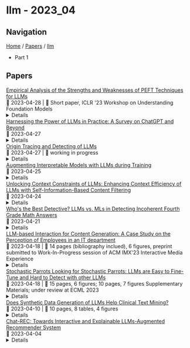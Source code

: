 # llm - 2023_04

## Navigation

[Home](https://arxcompass.github.io) / [Papers](https://arxcompass.github.io/papers) / [llm](https://arxcompass.github.io/papers/llm)

- Part 1

## Papers

<div class="paper-card">
    <div class="paper-title"><a href="http://arxiv.org/abs/2304.14999v1">Empirical Analysis of the Strengths and Weaknesses of PEFT Techniques for LLMs</a></div>
    <div class="paper-meta">
      📅 2023-04-28
      | 💬 Short paper, ICLR '23 Workshop on Understanding Foundation Models
    </div>
    <details class="paper-abstract">
      As foundation models continue to exponentially scale in size, efficient methods of adaptation become increasingly critical. Parameter-efficient fine-tuning (PEFT), a recent class of techniques that require only modifying a small percentage of the model parameters, is currently the most popular method for adapting large language models (LLMs). Several PEFT techniques have recently been proposed with varying tradeoffs. We provide a comprehensive and uniform benchmark of various PEFT techniques across a representative LLM, the FLAN-T5 model, and evaluate model performance across different data scales of classification and generation datasets. Based on this, we provide a framework for choosing the optimal fine-tuning techniques given the task type and data availability. Contrary to popular belief, we also empirically prove that PEFT techniques converge slower than full tuning in low data scenarios, and posit the amount of data required for PEFT methods to both perform well and converge efficiently. Lastly, we further optimize these PEFT techniques by selectively choosing which parts of the model to train, and find that these techniques can be applied with significantly fewer parameters while maintaining and even improving performance.
    </details>
</div>
<div class="paper-card">
    <div class="paper-title"><a href="http://arxiv.org/abs/2304.13712v2">Harnessing the Power of LLMs in Practice: A Survey on ChatGPT and Beyond</a></div>
    <div class="paper-meta">
      📅 2023-04-27
    </div>
    <details class="paper-abstract">
      This paper presents a comprehensive and practical guide for practitioners and end-users working with Large Language Models (LLMs) in their downstream natural language processing (NLP) tasks. We provide discussions and insights into the usage of LLMs from the perspectives of models, data, and downstream tasks. Firstly, we offer an introduction and brief summary of current GPT- and BERT-style LLMs. Then, we discuss the influence of pre-training data, training data, and test data. Most importantly, we provide a detailed discussion about the use and non-use cases of large language models for various natural language processing tasks, such as knowledge-intensive tasks, traditional natural language understanding tasks, natural language generation tasks, emergent abilities, and considerations for specific tasks.We present various use cases and non-use cases to illustrate the practical applications and limitations of LLMs in real-world scenarios. We also try to understand the importance of data and the specific challenges associated with each NLP task. Furthermore, we explore the impact of spurious biases on LLMs and delve into other essential considerations, such as efficiency, cost, and latency, to ensure a comprehensive understanding of deploying LLMs in practice. This comprehensive guide aims to provide researchers and practitioners with valuable insights and best practices for working with LLMs, thereby enabling the successful implementation of these models in a wide range of NLP tasks. A curated list of practical guide resources of LLMs, regularly updated, can be found at \url{https://github.com/Mooler0410/LLMsPracticalGuide}.
    </details>
</div>
<div class="paper-card">
    <div class="paper-title"><a href="http://arxiv.org/abs/2304.14072v1">Origin Tracing and Detecting of LLMs</a></div>
    <div class="paper-meta">
      📅 2023-04-27
      | 💬 working in progress
    </div>
    <details class="paper-abstract">
      The extraordinary performance of large language models (LLMs) heightens the importance of detecting whether the context is generated by an AI system. More importantly, while more and more companies and institutions release their LLMs, the origin can be hard to trace. Since LLMs are heading towards the time of AGI, similar to the origin tracing in anthropology, it is of great importance to trace the origin of LLMs. In this paper, we first raise the concern of the origin tracing of LLMs and propose an effective method to trace and detect AI-generated contexts. We introduce a novel algorithm that leverages the contrastive features between LLMs and extracts model-wise features to trace the text origins. Our proposed method works under both white-box and black-box settings therefore can be widely generalized to detect various LLMs.(e.g. can be generalized to detect GPT-3 models without the GPT-3 models). Also, our proposed method requires only limited data compared with the supervised learning methods and can be extended to trace new-coming model origins. We construct extensive experiments to examine whether we can trace the origins of given texts. We provide valuable observations based on the experimental results, such as the difficulty level of AI origin tracing, and the AI origin similarities, and call for ethical concerns of LLM providers. We are releasing all codes and data as a toolkit and benchmark for future AI origin tracing and detecting studies. \footnote{We are releasing all available resource at \url{https://github.com/OpenLMLab/}.}
    </details>
</div>
<div class="paper-card">
    <div class="paper-title"><a href="http://arxiv.org/abs/2209.11799v3">Augmenting Interpretable Models with LLMs during Training</a></div>
    <div class="paper-meta">
      📅 2023-04-25
    </div>
    <details class="paper-abstract">
      Recent large language models (LLMs) have demonstrated remarkable prediction performance for a growing array of tasks. However, their proliferation into high-stakes domains (e.g. medicine) and compute-limited settings has created a burgeoning need for interpretability and efficiency. We address this need by proposing Augmented Interpretable Models (Aug-imodels), a framework for leveraging the knowledge learned by LLMs to build extremely efficient and interpretable models. Aug-imodels use LLMs during fitting but not during inference, allowing complete transparency and often a speed/memory improvement of greater than 1,000x for inference compared to LLMs. We explore two instantiations of Aug-imodels in natural-language processing: (i) Aug-GAM, which augments a generalized additive model with decoupled embeddings from an LLM and (ii) Aug-Tree, which augments a decision tree with LLM feature expansions. Across a variety of text-classification datasets, both outperform their non-augmented counterparts. Aug-GAM can even outperform much larger models (e.g. a 6-billion parameter GPT-J model), despite having 10,000x fewer parameters and being fully transparent. We further explore Aug-imodels in a natural-language fMRI study, where they generate interesting interpretations from scientific data. All code for using Aug-imodels and reproducing results is made available on Github.
    </details>
</div>
<div class="paper-card">
    <div class="paper-title"><a href="http://arxiv.org/abs/2304.12102v1">Unlocking Context Constraints of LLMs: Enhancing Context Efficiency of LLMs with Self-Information-Based Content Filtering</a></div>
    <div class="paper-meta">
      📅 2023-04-24
    </div>
    <details class="paper-abstract">
      Large language models (LLMs) have received significant attention by achieving remarkable performance across various tasks. However, their fixed context length poses challenges when processing long documents or maintaining extended conversations. This paper proposes a method called \textit{Selective Context} that employs self-information to filter out less informative content, thereby enhancing the efficiency of the fixed context length. We demonstrate the effectiveness of our approach on tasks of summarisation and question answering across different data sources, including academic papers, news articles, and conversation transcripts.
    </details>
</div>
<div class="paper-card">
    <div class="paper-title"><a href="http://arxiv.org/abs/2304.11257v1">Who's the Best Detective? LLMs vs. MLs in Detecting Incoherent Fourth Grade Math Answers</a></div>
    <div class="paper-meta">
      📅 2023-04-21
    </div>
    <details class="paper-abstract">
      Written answers to open-ended questions can have a higher long-term effect on learning than multiple-choice questions. However, it is critical that teachers immediately review the answers, and ask to redo those that are incoherent. This can be a difficult task and can be time-consuming for teachers. A possible solution is to automate the detection of incoherent answers. One option is to automate the review with Large Language Models (LLM). In this paper, we analyze the responses of fourth graders in mathematics using three LLMs: GPT-3, BLOOM, and YOU. We used them with zero, one, two, three and four shots. We compared their performance with the results of various classifiers trained with Machine Learning (ML). We found that LLMs perform worse than MLs in detecting incoherent answers. The difficulty seems to reside in recursive questions that contain both questions and answers, and in responses from students with typical fourth-grader misspellings. Upon closer examination, we have found that the ChatGPT model faces the same challenges.
    </details>
</div>
<div class="paper-card">
    <div class="paper-title"><a href="http://arxiv.org/abs/2304.09064v1">LLM-based Interaction for Content Generation: A Case Study on the Perception of Employees in an IT department</a></div>
    <div class="paper-meta">
      📅 2023-04-18
      | 💬 14 pages (bibliography inclued), 6 figures, preprint submitted to Work-In-Progress session of ACM IMX'23 Interactive Media Experience
    </div>
    <details class="paper-abstract">
      In the past years, AI has seen many advances in the field of NLP. This has led to the emergence of LLMs, such as the now famous GPT-3.5, which revolutionise the way humans can access or generate content. Current studies on LLM-based generative tools are mainly interested in the performance of such tools in generating relevant content (code, text or image). However, ethical concerns related to the design and use of generative tools seem to be growing, impacting the public acceptability for specific tasks. This paper presents a questionnaire survey to identify the intention to use generative tools by employees of an IT company in the context of their work. This survey is based on empirical models measuring intention to use (TAM by Davis, 1989, and UTAUT2 by Venkatesh and al., 2008). Our results indicate a rather average acceptability of generative tools, although the more useful the tool is perceived to be, the higher the intention to use seems to be. Furthermore, our analyses suggest that the frequency of use of generative tools is likely to be a key factor in understanding how employees perceive these tools in the context of their work. Following on from this work, we plan to investigate the nature of the requests that may be made to these tools by specific audiences.
    </details>
</div>
<div class="paper-card">
    <div class="paper-title"><a href="http://arxiv.org/abs/2304.08968v1">Stochastic Parrots Looking for Stochastic Parrots: LLMs are Easy to Fine-Tune and Hard to Detect with other LLMs</a></div>
    <div class="paper-meta">
      📅 2023-04-18
      | 💬 15 pages, 6 figures; 10 pages, 7 figures Supplementary Materials; under review at ECML 2023
    </div>
    <details class="paper-abstract">
      The self-attention revolution allowed generative language models to scale and achieve increasingly impressive abilities. Such models - commonly referred to as Large Language Models (LLMs) - have recently gained prominence with the general public, thanks to conversational fine-tuning, putting their behavior in line with public expectations regarding AI. This prominence amplified prior concerns regarding the misuse of LLMs and led to the emergence of numerous tools to detect LLMs in the wild. Unfortunately, most such tools are critically flawed. While major publications in the LLM detectability field suggested that LLMs were easy to detect with fine-tuned autoencoders, the limitations of their results are easy to overlook. Specifically, they assumed publicly available generative models without fine-tunes or non-trivial prompts. While the importance of these assumptions has been demonstrated, until now, it remained unclear how well such detection could be countered. Here, we show that an attacker with access to such detectors' reference human texts and output not only evades detection but can fully frustrate the detector training - with a reasonable budget and all its outputs labeled as such. Achieving it required combining common "reinforcement from critic" loss function modification and AdamW optimizer, which led to surprisingly good fine-tuning generalization. Finally, we warn against the temptation to transpose the conclusions obtained in RNN-driven text GANs to LLMs due to their better representative ability. These results have critical implications for the detection and prevention of malicious use of generative language models, and we hope they will aid the designers of generative models and detectors.
    </details>
</div>
<div class="paper-card">
    <div class="paper-title"><a href="http://arxiv.org/abs/2303.04360v2">Does Synthetic Data Generation of LLMs Help Clinical Text Mining?</a></div>
    <div class="paper-meta">
      📅 2023-04-10
      | 💬 10 pages, 8 tables, 4 figures
    </div>
    <details class="paper-abstract">
      Recent advancements in large language models (LLMs) have led to the development of highly potent models like OpenAI's ChatGPT. These models have exhibited exceptional performance in a variety of tasks, such as question answering, essay composition, and code generation. However, their effectiveness in the healthcare sector remains uncertain. In this study, we seek to investigate the potential of ChatGPT to aid in clinical text mining by examining its ability to extract structured information from unstructured healthcare texts, with a focus on biological named entity recognition and relation extraction. However, our preliminary results indicate that employing ChatGPT directly for these tasks resulted in poor performance and raised privacy concerns associated with uploading patients' information to the ChatGPT API. To overcome these limitations, we propose a new training paradigm that involves generating a vast quantity of high-quality synthetic data with labels utilizing ChatGPT and fine-tuning a local model for the downstream task. Our method has resulted in significant improvements in the performance of downstream tasks, improving the F1-score from 23.37% to 63.99% for the named entity recognition task and from 75.86% to 83.59% for the relation extraction task. Furthermore, generating data using ChatGPT can significantly reduce the time and effort required for data collection and labeling, as well as mitigate data privacy concerns. In summary, the proposed framework presents a promising solution to enhance the applicability of LLM models to clinical text mining.
    </details>
</div>
<div class="paper-card">
    <div class="paper-title"><a href="http://arxiv.org/abs/2303.14524v2">Chat-REC: Towards Interactive and Explainable LLMs-Augmented Recommender System</a></div>
    <div class="paper-meta">
      📅 2023-04-04
    </div>
    <details class="paper-abstract">
      Large language models (LLMs) have demonstrated their significant potential to be applied for addressing various application tasks. However, traditional recommender systems continue to face great challenges such as poor interactivity and explainability, which actually also hinder their broad deployment in real-world systems. To address these limitations, this paper proposes a novel paradigm called Chat-Rec (ChatGPT Augmented Recommender System) that innovatively augments LLMs for building conversational recommender systems by converting user profiles and historical interactions into prompts. Chat-Rec is demonstrated to be effective in learning user preferences and establishing connections between users and products through in-context learning, which also makes the recommendation process more interactive and explainable. What's more, within the Chat-Rec framework, user's preferences can transfer to different products for cross-domain recommendations, and prompt-based injection of information into LLMs can also handle the cold-start scenarios with new items. In our experiments, Chat-Rec effectively improve the results of top-k recommendations and performs better in zero-shot rating prediction task. Chat-Rec offers a novel approach to improving recommender systems and presents new practical scenarios for the implementation of AIGC (AI generated content) in recommender system studies.
    </details>
</div>
